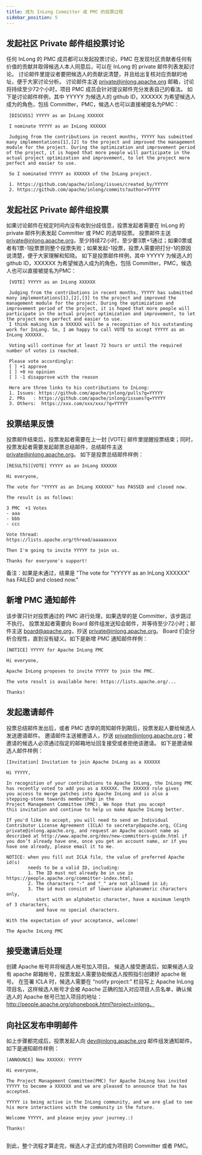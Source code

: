 ```yaml
---
title: 成为 InLong Committer 或 PMC 的投票过程
sidebar_position: 5
---
```


## 发起社区 Private 邮件组投票讨论
   任何 InLong 的 PMC 成员都可以发起投票讨论，PMC 在发现社区贡献者任何有价值的贡献并取得候选人本人同意后，可以在 InLong 的 private 邮件列表发起讨论。
   讨论邮件里提议者要把候选人的贡献说清楚，并且给出复核对应贡献的地址，便于大家讨论分析。
   讨论邮件主送 private@inlong.apache.org 邮箱，讨论将持续至少72个小时，项目 PMC 成员会针对提议邮件充分发表自己的看法。
   如下是讨论邮件样例，其中 YYYYY 为候选人的 github ID，XXXXXX 为希望候选人成为的角色，包括 Committer，PMC，候选人也可以直接被提名为PMC：
   ```shell
    [DISCUSS] YYYYY as an InLong XXXXXX
     
    I nominate YYYYY as an InLong XXXXXX
    
    Judging from the contributions in recent months, YYYYY has submitted many implementations[1],[2] to the project and improved the management module for the project. During the optimization and improvement period of the project, it is hoped that more people will participate in the actual project optimization and improvement, to let the project more perfect and easier to use.
     
    So I nominated YYYYY as XXXXXX of the InLong project.
     
    1. https://github.com/apache/inlong/issues/created_by/YYYYY 
    2. https://github.com/apache/inlong/commits?author=YYYYY 
   ```
    
## 发起社区 Private 邮件组投票
   如果讨论邮件在规定时间内没有收到分歧信息，投票发起者需要在 InLong 的 private 邮件列表发起 Committer 或 PMC 的选举投票。
   投票邮件主送 private@inlong.apache.org，至少持续72小时，至少要3票+1通过；如果0票或者有1票-1投票票则整个投票失败；如果发起-1投票，投票人需要把打分-1的原因说清楚，便于大家理解和知晓。
   如下是投票邮件样例，其中 YYYYY 为候选人的 github ID，XXXXXX 为希望候选人成为的角色，包括 Committer，PMC，候选人也可以直接被提名为PMC：
   ```shell
    [VOTE] YYYYY as an InLong XXXXXX
     
    Judging from the contributions in recent months, YYYYY has submitted many implementations[1],[2],[3] to the project and improved the management module for the project. During the optimization and improvement period of the project, it is hoped that more people will participate in the actual project optimization and improvement, to let the project more perfect and easier to use.
    I think making him a XXXXXX will be a recognition of his outstanding work for InLong. So, I am happy to call VOTE to accept YYYYY as an InLong XXXXXX.
     
    Voting will continue for at least 72 hours or until the required number of votes is reached.
    
    Please vote accordingly:
    [ ] +1 approve
    [ ] +0 no opinion
    [ ] -1 disapprove with the reason  
      
    Here are three links to his contributions to InLong:
    1. Issues: https://github.com/apache/inlong/pulls?q=YYYYY
    2. PRs   : https://github.com/apache/inlong/issues?q=YYYYY
    3. Others:  https://xxx.com/xxx/xxx/?q=YYYYY
   ```

## 投票结果反馈
投票邮件结束后，投票发起者需要在上一封 [VOTE] 邮件里提醒投票结束；同时，投票发起者需要发起邮票总结邮件，总结邮件主送 private@inlong.apache.org。
如下是投票总结邮件样例：
   ```shell
   [RESULTS][VOTE] YYYYY as an InLong XXXXXX
   
   Hi everyone,

   The vote for "YYYYY as an InLong XXXXXX" has PASSED and closed now.

   The result is as follows:

   3 PMC  +1 Votes
   - aaa
   - bbb
   - ccc

   Vote thread:
   https://lists.apache.org/thread/aaaaaxxxx

   Then I'm going to invite YYYYY to join us.

   Thanks for everyone's support!   
   ```
   备注：如果是未通过，结果是 "The vote for "YYYYY as an InLong XXXXXX" has FAILED and closed now."

## 新增 PMC 通知邮件
该步骤只针对投票通过的 PMC 进行处理，如果选举的是 Committer，该步跳过不执行。
投票发起者需要向 Board 邮件组发送知会邮件，并等待至少72小时；邮件主送 board@apache.org，抄送 private@inlong.apache.org。
Board 们会分析合规性，直到没有疑义。如下是新增 PMC 通知邮件样例：
   ```shell
   [NOTICE] YYYYY for Apache InLong PMC
   
   Hi everyone,

   Apache InLong proposes to invite YYYYY to join the PMC.

   The vote result is available here: https://lists.apache.org/...
 
   Thanks!
   ```

## 发起邀请邮件
投票总结邮件发出后，或者 PMC 选举的周知邮件到期后，投票发起人要给候选人发送邀请邮件。
邀请邮件主送被邀请人，抄送 private@inlong.apache.org；被邀请的候选人必须通过指定的邮箱地址回复接受或者拒绝该邀请。
如下是邀请候选人邮件样例：
   ```shell
   [Invitation] Invitation to join Apache InLong as a XXXXXX
   
   Hi YYYYY,

   In recognition of your contributions to Apache InLong, the InLong PMC
   has recently voted to add you as a XXXXXX. The XXXXXX role gives
   you access to merge patches into Apache InLong and is also a
   stepping-stone towards membership in the
   Project Management Committee (PMC). We hope that you accept
   this invitation and continue to help us make Apache InLong better.

   If you'd like to accept, you will need to send an Individual
   Contributor License Agreement (ICLA) to secretary@apache.org, CCing
   private@inlong.apache.org, and request an Apache account name as
   described at http://www.apache.org/dev/new-committers-guide.html if
   you don’t already have one, once you get an account name, or if you
   have one already, please email it to me.

   NOTICE: when you fill out ICLA file, the value of preferred Apache id(s)
           needs to be a valid ID, including:
           1. The ID must not already be in use in https://people.apache.org/committer-index.html;
           2. The characters "-" and "_" are not allowed in id;
           3. The id must consist of lowercase alphanumeric characters only,
              start with an alphabetic character, have a minimum length of 3 characters,
              and have no special characters.

   With the expectation of your acceptance, welcome!

   The Apache InLong PMC
   ```

## 接受邀请后处理
创建 Apache 帐号并将候选人帐号加入项目。
候选人接受邀请后，如果候选人没有 apache 邮箱帐号，投票发起人需要协助候选人按照指引创建好 apache 帐号。
在签署 ICLA 时，候选人需要在 “notify project:” 栏目写上 Apache InLong 项目名，这样候选人帐号才会被 Apache 正确的加入对应项目人员名单，确认候选人的 Apache 帐号已加入项目的地址：http://people.apache.org/phonebook.html?project=inlong。

## 向社区发布申明邮件
如上步骤都完成后，投票发起人向 dev@inlong.apache.org 邮件组发通知邮件。
如下是通知邮件样例：
   ```shell
   [ANNOUNCE] New XXXXXX: YYYYY
   
   Hi everyone,
   
   The Project Management Committee(PMC) for Apache InLong has invited YYYYY to become a XXXXXX and we are pleased to announce that he has accepted.

   YYYYY is being active in the InLong community, and we are glad to see his more interactions with the community in the future.
   
   Welcome YYYYY, and please enjoy your journey.:)

   Thanks!
      
   ```   
 
到此，整个流程才算走完，候选人才正式的成为项目的 Committer 或者 PMC。

